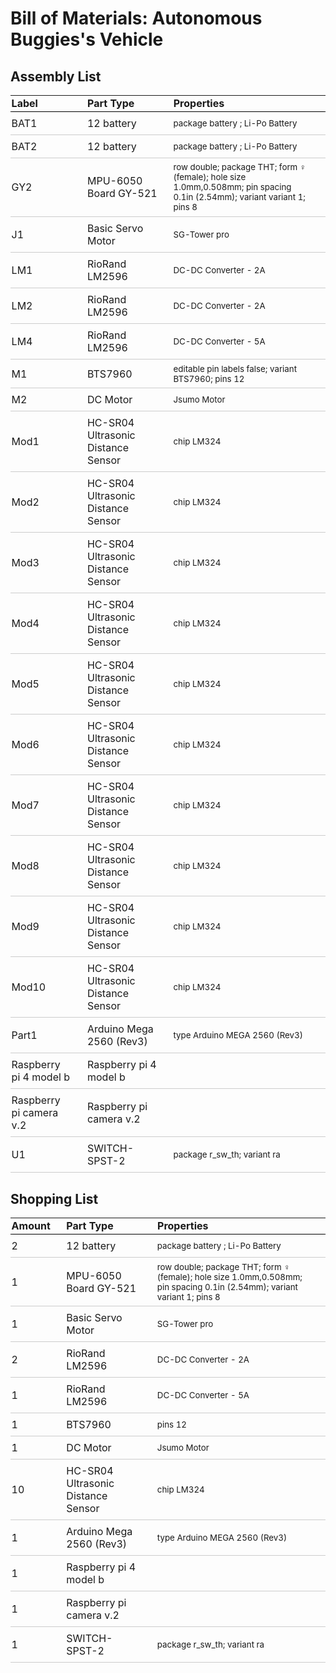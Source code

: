 <!DOCTYPE html PUBLIC "-//W3C//DTD XHTML 1.0 Transitional//EN" "http://www.w3.org/TR/xhtml1/DTD/xhtml1-transitional.dtd">
<html xmlns="http://www.w3.org/1999/xhtml">
<head>
<meta http-equiv="Content-Type" content="text/html; charset=utf-8" />
<title>Fritzing Bill of Materials</title>
<style type="text/css">
.meta {
	font-size: small;
	margin: 0.4em 0;
}
table {
	border-collapse: collapse;
}
th {
	font-weight: bold;
	text-align: left;
	border-bottom: 1px solid black;
	padding: 0.1em 1.5em 0.2em 0.1em;
}
td {
	border-bottom: 1px solid #CCC;
	padding: 0.5em 1.5em 0.5em 0.1em;
}
.props {
	font-size: smaller;
}
</style>
</head>

<body>
<h1>Bill of Materials: Autonomous Buggies's Vehicle</h1>


<h2>Assembly List</h2>
<table>

  <thead>
   <tr>
    <th>Label</th>
    <th>Part Type</th>
    <th>Properties</th>
    </tr>
  </thead>
  <tbody>
  <tr>
    <td>BAT1</td>
    <td>12 battery</td>
    <td class="props">package battery ; Li-Po Battery</td>
</tr><tr>
    <td>BAT2</td>
    <td>12 battery</td>
    <td class="props">package battery ; Li-Po Battery</td>
</tr><tr>
    <td>GY2</td>
    <td>MPU-6050 Board GY-521</td>
    <td class="props">row double; package THT; form ♀ (female); hole size 1.0mm,0.508mm; pin spacing 0.1in (2.54mm); variant variant 1; pins 8</td>
</tr><tr>
    <td>J1</td>
    <td>Basic Servo Motor</td>
    <td class="props"> SG-Tower pro</td>
</tr><tr>
    <td>LM1</td>
    <td>RioRand LM2596</td>
    <td class="props">DC-DC Converter - 2A</td>
</tr><tr>
    <td>LM2</td>
    <td>RioRand LM2596</td>
    <td class="props">DC-DC Converter - 2A</td>
</tr><tr>
    <td>LM4</td>
    <td>RioRand LM2596</td>
    <td class="props">DC-DC Converter - 5A</td>
</tr><tr>
    <td>M1</td>
    <td>BTS7960</td>
    <td class="props">editable pin labels false; variant BTS7960; pins 12</td>
</tr><tr>
    <td>M2</td>
    <td>DC Motor</td>
    <td class="props">Jsumo Motor</td>
</tr><tr>
    <td>Mod1</td>
    <td>HC-SR04 Ultrasonic Distance Sensor</td>
    <td class="props">chip LM324</td>
</tr><tr>
    <td>Mod2</td>
    <td>HC-SR04 Ultrasonic Distance Sensor</td>
    <td class="props">chip LM324</td>
</tr><tr>
    <td>Mod3</td>
    <td>HC-SR04 Ultrasonic Distance Sensor</td>
    <td class="props">chip LM324</td>
</tr><tr>
    <td>Mod4</td>
    <td>HC-SR04 Ultrasonic Distance Sensor</td>
    <td class="props">chip LM324</td>
</tr><tr>
    <td>Mod5</td>
    <td>HC-SR04 Ultrasonic Distance Sensor</td>
    <td class="props">chip LM324</td>
</tr><tr>
    <td>Mod6</td>
    <td>HC-SR04 Ultrasonic Distance Sensor</td>
    <td class="props">chip LM324</td>
</tr><tr>
    <td>Mod7</td>
    <td>HC-SR04 Ultrasonic Distance Sensor</td>
    <td class="props">chip LM324</td>
</tr><tr>
    <td>Mod8</td>
    <td>HC-SR04 Ultrasonic Distance Sensor</td>
    <td class="props">chip LM324</td>
</tr><tr>
    <td>Mod9</td>
    <td>HC-SR04 Ultrasonic Distance Sensor</td>
    <td class="props">chip LM324</td>
</tr><tr>
    <td>Mod10</td>
    <td>HC-SR04 Ultrasonic Distance Sensor</td>
    <td class="props">chip LM324</td>
</tr><tr>
    <td>Part1</td>
    <td>Arduino Mega 2560 (Rev3)</td>
    <td class="props">type Arduino MEGA 2560 (Rev3)</td>
</tr><tr>
    <td>Raspberry pi 4 model b</td>
    <td>Raspberry pi 4 model b</td>
    <td class="props"></td>
</tr><tr>
    <td>Raspberry pi camera v.2</td>
    <td>Raspberry pi camera v.2</td>
    <td class="props"></td>
</tr><tr>
    <td>U1</td>
    <td>SWITCH-SPST-2</td>
    <td class="props">package r_sw_th; variant ra</td>
</tr>
  </tbody>
</table>
<h2>Shopping List</h2>
<table>
  <thead>
	<tr>
    <th>Amount</th>
    <th>Part Type</th>
    <th>Properties</th>
    </tr>
  </thead>
  <tbody>
<tr>
    <td>2</td>
    <td>12 battery</td>
    <td class="props">package battery ;  Li-Po Battery</td>
</tr><tr>
    <td>1</td>
    <td>MPU-6050 Board GY-521</td>
    <td class="props">row double; package THT; form ♀ (female); hole size 1.0mm,0.508mm; pin spacing 0.1in (2.54mm); variant variant 1; pins 8</td>
</tr><tr>
    <td>1</td>
     <td>Basic Servo Motor</td>
    <td class="props"> SG-Tower pro</td>
</tr><tr>
    <td>2</td>
    <td>RioRand LM2596</td>
    <td class="props">DC-DC Converter - 2A</td>

</tr><tr>
    <td>1</td>
    <td>RioRand LM2596</td>
    <td class="props">DC-DC Converter - 5A</td>
    <tr>
    <td>1</td>
    <td>BTS7960</td>
    <td class="props">pins 12</td>
</tr><tr>
    <td>1</td>
   <td>DC Motor</td>
    <td class="props">Jsumo Motor</td>
</tr><tr>
    <td>10</td>
    <td>HC-SR04 Ultrasonic Distance Sensor</td>
    <td class="props">chip LM324</td>
</tr><tr>
    <td>1</td>
    <td>Arduino Mega 2560 (Rev3)</td>
    <td class="props">type Arduino MEGA 2560 (Rev3)</td>
</tr><tr>
    <td>1</td>
    <td>Raspberry pi 4 model b</td>
    <td class="props"></td>
</tr><tr>
    <td>1</td>
    <td>Raspberry pi camera v.2</td>
    <td class="props"></td>
</tr><tr>
    <td>1</td>
    <td>SWITCH-SPST-2</td>
    <td class="props">package r_sw_th; variant ra</td>
</tr>
  </tbody>
</table>
</body>
</html>

